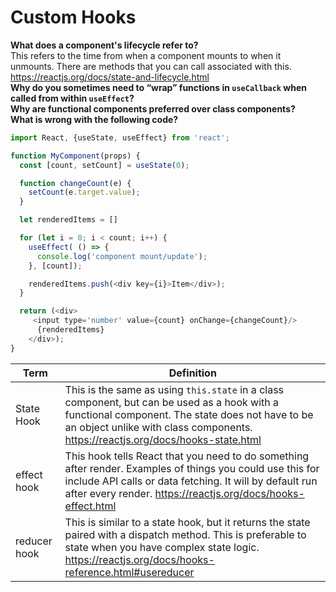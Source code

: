 # Custom Hooks 

__What does a component's lifecycle refer to?__  
This refers to the time from when a component mounts to when it unmounts. There are methods that you can call associated with this.  
https://reactjs.org/docs/state-and-lifecycle.html  
__Why do you sometimes need to “wrap” functions in `useCallback` when called from within `useEffect`?__  
__Why are functional components preferred over class components?__  
__What is wrong with the following code?__  
```js
import React, {useState, useEffect} from 'react';

function MyComponent(props) {
  const [count, setCount] = useState(0);

  function changeCount(e) {
    setCount(e.target.value);
  }

  let renderedItems = []

  for (let i = 0; i < count; i++) {
    useEffect( () => {
      console.log('component mount/update');
    }, [count]);

    renderedItems.push(<div key={i}>Item</div>);
  }

  return (<div>
     <input type='number' value={count} onChange={changeCount}/>
      {renderedItems}
    </div>);
}
```
|Term | Definition |  
|---|---|
| State Hook | This is the same as using `this.state` in a class component, but can be used as a hook with a functional component. The state does not have to be an object unlike with class components. https://reactjs.org/docs/hooks-state.html|
| effect hook | This hook tells React that you need to do something after render. Examples of things you could use this for include API calls or data fetching. It will by default run after every render. https://reactjs.org/docs/hooks-effect.html|
| reducer hook | This is similar to a state hook, but it returns the state paired with a dispatch method. This is preferable to state when you have complex state logic. https://reactjs.org/docs/hooks-reference.html#usereducer|
